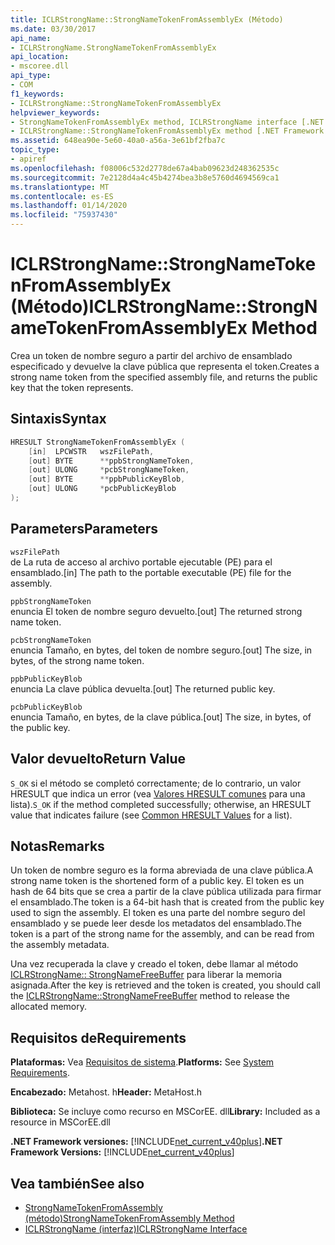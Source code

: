 ```yaml
---
title: ICLRStrongName::StrongNameTokenFromAssemblyEx (Método)
ms.date: 03/30/2017
api_name:
- ICLRStrongName.StrongNameTokenFromAssemblyEx
api_location:
- mscoree.dll
api_type:
- COM
f1_keywords:
- ICLRStrongName::StrongNameTokenFromAssemblyEx
helpviewer_keywords:
- StrongNameTokenFromAssemblyEx method, ICLRStrongName interface [.NET Framework hosting]
- ICLRStrongName::StrongNameTokenFromAssemblyEx method [.NET Framework hosting]
ms.assetid: 648ea90e-5e60-40a0-a56a-3e61bf2fba7c
topic_type:
- apiref
ms.openlocfilehash: f08006c532d2778de67a4bab09623d248362535c
ms.sourcegitcommit: 7e2128d4a4c45b4274bea3b8e5760d4694569ca1
ms.translationtype: MT
ms.contentlocale: es-ES
ms.lasthandoff: 01/14/2020
ms.locfileid: "75937430"
---
```

# <a name="iclrstrongnamestrongnametokenfromassemblyex-method"></a><span data-ttu-id="2937a-102">ICLRStrongName::StrongNameTokenFromAssemblyEx (Método)</span><span class="sxs-lookup"><span data-stu-id="2937a-102">ICLRStrongName::StrongNameTokenFromAssemblyEx Method</span></span>
<span data-ttu-id="2937a-103">Crea un token de nombre seguro a partir del archivo de ensamblado especificado y devuelve la clave pública que representa el token.</span><span class="sxs-lookup"><span data-stu-id="2937a-103">Creates a strong name token from the specified assembly file, and returns the public key that the token represents.</span></span>  
  
## <a name="syntax"></a><span data-ttu-id="2937a-104">Sintaxis</span><span class="sxs-lookup"><span data-stu-id="2937a-104">Syntax</span></span>  
  
```cpp  
HRESULT StrongNameTokenFromAssemblyEx (  
    [in]  LPCWSTR   wszFilePath,  
    [out] BYTE      **ppbStrongNameToken,  
    [out] ULONG     *pcbStrongNameToken,  
    [out] BYTE      **ppbPublicKeyBlob,  
    [out] ULONG     *pcbPublicKeyBlob  
);  
```  
  
## <a name="parameters"></a><span data-ttu-id="2937a-105">Parameters</span><span class="sxs-lookup"><span data-stu-id="2937a-105">Parameters</span></span>  
 `wszFilePath`  
 <span data-ttu-id="2937a-106">de La ruta de acceso al archivo portable ejecutable (PE) para el ensamblado.</span><span class="sxs-lookup"><span data-stu-id="2937a-106">[in] The path to the portable executable (PE) file for the assembly.</span></span>  
  
 `ppbStrongNameToken`  
 <span data-ttu-id="2937a-107">enuncia El token de nombre seguro devuelto.</span><span class="sxs-lookup"><span data-stu-id="2937a-107">[out] The returned strong name token.</span></span>  
  
 `pcbStrongNameToken`  
 <span data-ttu-id="2937a-108">enuncia Tamaño, en bytes, del token de nombre seguro.</span><span class="sxs-lookup"><span data-stu-id="2937a-108">[out] The size, in bytes, of the strong name token.</span></span>  
  
 `ppbPublicKeyBlob`  
 <span data-ttu-id="2937a-109">enuncia La clave pública devuelta.</span><span class="sxs-lookup"><span data-stu-id="2937a-109">[out] The returned public key.</span></span>  
  
 `pcbPublicKeyBlob`  
 <span data-ttu-id="2937a-110">enuncia Tamaño, en bytes, de la clave pública.</span><span class="sxs-lookup"><span data-stu-id="2937a-110">[out] The size, in bytes, of the public key.</span></span>  
  
## <a name="return-value"></a><span data-ttu-id="2937a-111">Valor devuelto</span><span class="sxs-lookup"><span data-stu-id="2937a-111">Return Value</span></span>  
 <span data-ttu-id="2937a-112">`S_OK` si el método se completó correctamente; de lo contrario, un valor HRESULT que indica un error (vea [Valores HRESULT comunes](/windows/win32/seccrypto/common-hresult-values) para una lista).</span><span class="sxs-lookup"><span data-stu-id="2937a-112">`S_OK` if the method completed successfully; otherwise, an HRESULT value that indicates failure (see [Common HRESULT Values](/windows/win32/seccrypto/common-hresult-values) for a list).</span></span>  
  
## <a name="remarks"></a><span data-ttu-id="2937a-113">Notas</span><span class="sxs-lookup"><span data-stu-id="2937a-113">Remarks</span></span>  
 <span data-ttu-id="2937a-114">Un token de nombre seguro es la forma abreviada de una clave pública.</span><span class="sxs-lookup"><span data-stu-id="2937a-114">A strong name token is the shortened form of a public key.</span></span> <span data-ttu-id="2937a-115">El token es un hash de 64 bits que se crea a partir de la clave pública utilizada para firmar el ensamblado.</span><span class="sxs-lookup"><span data-stu-id="2937a-115">The token is a 64-bit hash that is created from the public key used to sign the assembly.</span></span> <span data-ttu-id="2937a-116">El token es una parte del nombre seguro del ensamblado y se puede leer desde los metadatos del ensamblado.</span><span class="sxs-lookup"><span data-stu-id="2937a-116">The token is a part of the strong name for the assembly, and can be read from the assembly metadata.</span></span>  
  
 <span data-ttu-id="2937a-117">Una vez recuperada la clave y creado el token, debe llamar al método [ICLRStrongName:: StrongNameFreeBuffer](../../../../docs/framework/unmanaged-api/hosting/iclrstrongname-strongnamefreebuffer-method.md) para liberar la memoria asignada.</span><span class="sxs-lookup"><span data-stu-id="2937a-117">After the key is retrieved and the token is created, you should call the [ICLRStrongName::StrongNameFreeBuffer](../../../../docs/framework/unmanaged-api/hosting/iclrstrongname-strongnamefreebuffer-method.md) method to release the allocated memory.</span></span>  
  
## <a name="requirements"></a><span data-ttu-id="2937a-118">Requisitos de</span><span class="sxs-lookup"><span data-stu-id="2937a-118">Requirements</span></span>  
 <span data-ttu-id="2937a-119">**Plataformas:** Vea [Requisitos de sistema](../../../../docs/framework/get-started/system-requirements.md).</span><span class="sxs-lookup"><span data-stu-id="2937a-119">**Platforms:** See [System Requirements](../../../../docs/framework/get-started/system-requirements.md).</span></span>  
  
 <span data-ttu-id="2937a-120">**Encabezado:** Metahost. h</span><span class="sxs-lookup"><span data-stu-id="2937a-120">**Header:** MetaHost.h</span></span>  
  
 <span data-ttu-id="2937a-121">**Biblioteca:** Se incluye como recurso en MSCorEE. dll</span><span class="sxs-lookup"><span data-stu-id="2937a-121">**Library:** Included as a resource in MSCorEE.dll</span></span>  
  
 <span data-ttu-id="2937a-122">**.NET Framework versiones:** [!INCLUDE[net_current_v40plus](../../../../includes/net-current-v40plus-md.md)]</span><span class="sxs-lookup"><span data-stu-id="2937a-122">**.NET Framework Versions:** [!INCLUDE[net_current_v40plus](../../../../includes/net-current-v40plus-md.md)]</span></span>  
  
## <a name="see-also"></a><span data-ttu-id="2937a-123">Vea también</span><span class="sxs-lookup"><span data-stu-id="2937a-123">See also</span></span>

- [<span data-ttu-id="2937a-124">StrongNameTokenFromAssembly (método)</span><span class="sxs-lookup"><span data-stu-id="2937a-124">StrongNameTokenFromAssembly Method</span></span>](../../../../docs/framework/unmanaged-api/hosting/iclrstrongname-strongnametokenfromassembly-method.md)
- [<span data-ttu-id="2937a-125">ICLRStrongName (interfaz)</span><span class="sxs-lookup"><span data-stu-id="2937a-125">ICLRStrongName Interface</span></span>](../../../../docs/framework/unmanaged-api/hosting/iclrstrongname-interface.md)
